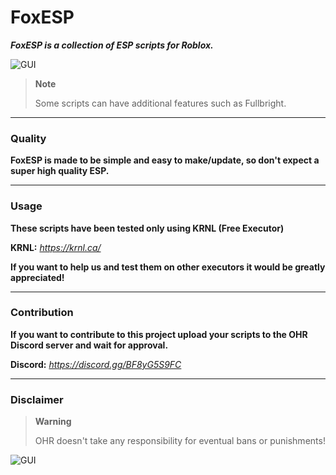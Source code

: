 # FoxESP
***FoxESP is a collection of ESP scripts for Roblox.***

![GUI](https://github.com/b8ff/b8ff/blob/main/Images/FoxESP/FoxESP_Rounded_2.png?raw=true)

> **Note**
>
> Some scripts can have additional features such as Fullbright.

---

### Quality
**FoxESP is made to be simple and easy to make/update, so don't expect a super high quality ESP.**

---

### Usage
**These scripts have been tested only using KRNL (Free Executor)**

**KRNL:** *https://krnl.ca/*

**If you want to help us and test them on other executors it would be greatly appreciated!**

---

### Contribution
**If you want to contribute to this project upload your scripts to the OHR Discord server and wait for approval.**

**Discord:** *https://discord.gg/BF8yG5S9FC*

---

### Disclaimer
> **Warning**
>
> OHR doesn't take any responsibility for eventual bans or punishments!

![GUI](https://github.com/b8ff/b8ff/blob/main/Images/FoxESP/FoxESP_Rounded_4.png?raw=true)
